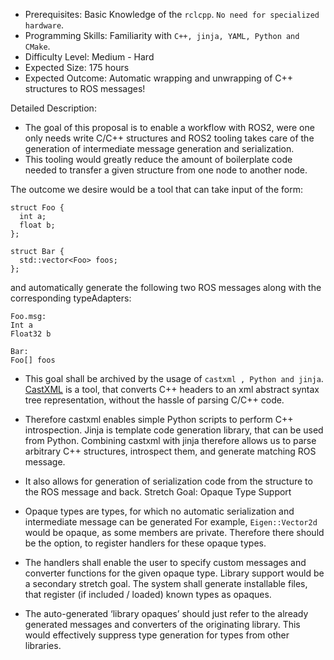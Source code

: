- Prerequisites: Basic Knowledge of the `rclcpp`. `No need for specialized hardware`.
- Programming Skills: Familiarity with `C++, jinja, YAML, Python and CMake`.
- Difficulty Level: Medium - Hard
- Expected Size: 175 hours
- Expected Outcome: Automatic wrapping and unwrapping of C++ structures to ROS messages!
  
Detailed Description:
- The goal of this proposal is to enable a workflow with ROS2, were one only needs write C/C++ structures and ROS2 tooling takes care of the generation of intermediate message generation and serialization. 
- This tooling would greatly reduce the amount of boilerplate code needed to transfer a given structure from one node to another node.
  
The outcome we desire would be a tool that can take input of the form:
```
struct Foo { 
  int a; 
  float b; 
}; 

struct Bar { 
  std::vector<Foo> foos; 
};
```

and automatically generate the following two ROS messages along with the corresponding typeAdapters:
```
Foo.msg: 
Int a 
Float32 b 

Bar: 
Foo[] foos
```

- This goal shall be archived by the usage of `castxml , Python and jinja`. [CastXML](https://github.com/CastXML/CastXML) is a tool, that converts C++ headers to an xml abstract syntax tree representation, without the hassle of parsing C/C++ code. 
- Therefore castxml enables simple Python scripts to perform C++ introspection. Jinja is template code generation library, that can be used from Python. Combining castxml with jinja therefore allows us to parse arbitrary C++ structures, introspect them, and generate matching ROS message. 
- It also allows for generation of serialization code from the structure to the ROS message and back. Stretch Goal: Opaque Type Support

- Opaque types are types, for which no automatic serialization and intermediate message can be generated For example, `Eigen::Vector2d`
would be opaque, as some members are private. Therefore there should be the option, to register handlers for these opaque types.
- The handlers shall enable the user to specify custom messages and converter functions for the given opaque type. Library support would be a secondary stretch goal. The system shall generate installable files, that register (if included / loaded) known types as opaques.
- The auto-generated ‘library opaques’ should just refer to the already generated messages and converters of the originating library. This would effectively suppress type generation for types from other libraries.
